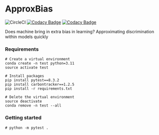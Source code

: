 # ApproxBias

![CircleCI](https://img.shields.io/circleci/build/github/eustomaqua/ApproxBias/master) 
[![Codacy Badge](https://app.codacy.com/project/badge/Coverage/d0f9d3235ebf4454b3f43beb137bb2c7)](https://app.codacy.com/gh/eustomaqua/ApproxBias/dashboard?utm_source=gh&utm_medium=referral&utm_content=&utm_campaign=Badge_coverage) 
[![Codacy Badge](https://app.codacy.com/project/badge/Grade/d0f9d3235ebf4454b3f43beb137bb2c7)](https://app.codacy.com/gh/eustomaqua/ApproxBias/dashboard?utm_source=gh&utm_medium=referral&utm_content=&utm_campaign=Badge_grade) 

Does machine bring in extra bias in learning? Approximating discrimination within models quickly 


### Requirements

```shell
# Create a virtual environment
conda create -n test python=3.11
source activate test

# Install packages
pip install pytest==8.3.2
pip install carbontracker==1.2.5
pip install -r requirements.txt

# Delete the virtual environment
source deactivate
conda remove -n test --all
```

### Getting started

```shell
# python -m pytest .
```
